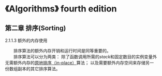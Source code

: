 # 《Algorithms》 fourth edition

## 第二章 排序(Sorting)  
2.1.1.3 额外的内存使用

　　排序算法的额外内存开销和运行时间是同等重要的。  
　　排序算法可以分为两类：
除了函数调用所需的*stack*和固定数目的实例变量外无需额外内存的<u>原地排序（in-place）</u>算法；
以及需要额外内存空间来存储另一份数组副本的其它排序算法。